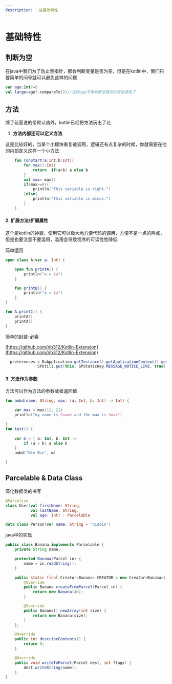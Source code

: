 ```yaml
---
description: 一些基础特性
---
```


# 基础特性

## 判断为空

在java中我们为了防止空指针，都会判断变量是否为空，但是在kotlin中，我们只要简单的问号就可以避免这样的问题

```kotlin
var age:Int?=0
val large=age?.compareTo(2)//这样age不用判断空就可以安全调用了   
```

## 方法

除了前面说的带默认值外，kotlin已经把方法玩出了花

1. **方法内部还可以定义方法**

这是比较好的，当某个小模块重复被调用，逻辑还有点复杂的时候，你就需要在他的内部定义这样一个小方法

```kotlin
    fun ronStart(a:Int,b:Int){
        fun max():Int{
            return  if(a>b) a else b
        }
        val max= max()
        if(max>=0){
            println("This variable is right.")
        }else{
            println("This variable is minus.")
        }
    }
```

#### 2. 扩展方法/扩展属性

这个是kotlin的神器，使用它可以极大地方便代码的调用，方便不是一点的两点，但是也要注意不要滥用，滥用会导致程序的可读性性降低

简单运用

```kotlin
open class A(var a: Int) {

    open fun printA() {
        println("a = $a")
    }

    fun printB() {
        println("a = $a")
    }
}

fun A.printC() {
    printA()
    printA()
}
```

简单的封装-必看

[https://github.com/nb312/Kotlin-Extension](https://github.com/nb312/Kotlin-Extension)

```java
  preferences = DuApplication.getInstance().getApplicationContext().getSharedPreferences("videoCache", Context.MODE_PRIVATE);
              SPUtils.put(this, SPStaticKey.MESSAGE_NOTICE_LIVE, true);

```

#### 3. 方法作为参数

方法可以作为方法的参数或者返回值

```kotlin
fun ambd(name: String, max: (a: Int, b: Int) -> Int) {

    var max = max(11, 21)
    println("my name is $name and the max is $max")

}
fun test() {
    
    var m = { a: Int, b: Int ->
        if (a > b) a else b
    }
    ambd("Nie Bin", m)

}
```



## Parcelable & Data Class 

简化数据类的书写

```kotlin
@Parcelize
class User(val firstName: String,
           val lastName: String,
           val age: Int) : Parcelable
```

```kotlin
data class Person(var name: String = "niebin")
```

java中的实现

```java
public class Banana implements Parcelable {
    private String name;

    protected Banana(Parcel in) {
        name = in.readString();
    }

    public static final Creator<Banana> CREATOR = new Creator<Banana>() {
        @Override
        public Banana createFromParcel(Parcel in) {
            return new Banana(in);
        }

        @Override
        public Banana[] newArray(int size) {
            return new Banana[size];
        }
    };

    @Override
    public int describeContents() {
        return 0;
    }

    @Override
    public void writeToParcel(Parcel dest, int flags) {
        dest.writeString(name);
    }
}
```

























